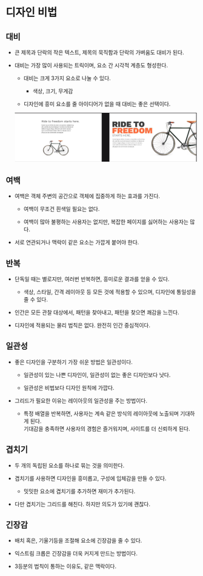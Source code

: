 # 디자인 비법

## 대비

- 큰 제목과 단락의 작은 텍스트, 제목의 묵직함과 단락의 가벼움도 대비가 된다.

- 대비는 가장 많이 사용되는 트릭이며, 요소 간 시각적 계층도 형성한다.

  - 대비는 크게 3가지 요소로 나눌 수 있다.

    - 색상, 크기, 무게감

  - 디자인에 흥미 요소를 줄 아이디어가 없을 때 대비는 좋은 선택이다.

  <img src="./images/대비.png"/>

## 여백

- 여백은 객체 주변의 공간으로 객체에 집중하게 하는 효과를 가진다.

  - 여백이 무조건 흰색일 필요는 없다.

  - 여백이 많아 불평하는 사용자는 없지만, 복잡한 페이지를 싫어하는 사용자는 많다.

- 서로 연관되거나 맥락이 같은 요소는 가깝게 붙어야 한다.

## 반복

- 단독일 때는 별로지만, 여러번 반복하면, 흥미로운 결과를 얻을 수 있다.

  - 색상, 스타일, 간격 레이아웃 등 모든 것에 적용할 수 있으며, 디자인에 통일성을 줄 수 있다.

- 인간은 모든 관찰 대상에서, 패턴을 찾아내고, 패턴을 찾으면 쾌감을 느낀다.

- 디자인에 적용되는 물리 법칙은 없다. 완전히 인간 중심적이다.

## 일관성

- 좋은 디자인을 구분하기 가장 쉬운 방법은 일관성이다.

  - 일관성이 있는 나쁜 디자인이, 일관성이 없는 좋은 디자인보다 낫다.

  - 일관성은 비법보다 디자인 원칙에 가깝다.

- 그리드가 필요한 이유는 레이아웃의 일관성을 주는 방법이다.
  - 특정 배열을 반복하면, 사용자는 계속 같은 방식의 레이아웃에 노출되며 기대하게 된다.  
    기대감을 충족하면 사용자의 경험은 즐거워지며, 사이트를 더 신뢰하게 된다.

## 겹치기

- 두 개의 독립된 요소를 하나로 묶는 것을 의미한다.

- 겹치기를 사용하면 디자인을 흥미롭고, 구성에 입체감을 만들 수 있다.

  - 밋밋한 요소에 겹치기를 추가하면 재미가 추가된다.

- 다만 겹치기는 그리드를 해친다. 하지만 의도가 있기에 괜찮다.

## 긴장감

- 배치 혹은, 기울기등을 조절해 요소에 긴장감을 줄 수 있다.

- 익스트림 크롭은 긴장감을 더욱 커지게 만드는 방법이다.

- 3등분의 법칙이 통하는 이유도, 같은 맥락이다.
